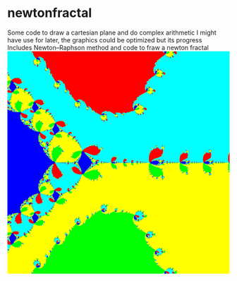 # newtonfractal
Some code to draw a cartesian plane and do complex arithmetic I might have use for later, the graphics could be optimized but its progress  
Includes Newton–Raphson method and code to fraw a newton fractal  
![](pixel_grid3.png) 
